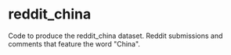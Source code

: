 # reddit_china
Code to produce the reddit_china dataset. Reddit submissions and comments that feature the word "China".
